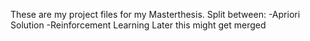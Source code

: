 These are my project files for my Masterthesis.
Split between: 
-Apriori Solution
-Reinforcement Learning
Later this might get merged 